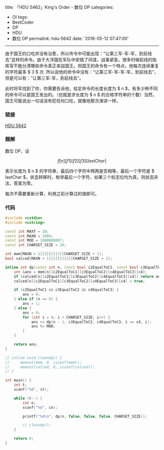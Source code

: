 title: 「HDU 5462」King's Order - 数位 DP
categories:
  - OI
tags:
  - BestCoder
  - DP
  - HDU
  - 数位 DP
permalink: hdu-5642
date: '2016-05-12 07:47:00'
---

由于国王的口吃并没有治愈，所以传令中可能出现：“让第三军-军-军，到前线去”这样的命令。由于大洋国在军队中安插了间谍，战事紧急，很多时候前线的指挥官不能分清哪些命令真正来自国王。但国王的命令有一个特点，他每次连续重复的字符最多 $ 3 $ 次. 所以说他的命令中没有：“让第三军-军-军-军，到前线去”，但是可以有：“让第三军-军，到前线去”。

此时将军找到了你，你需要告诉他，给定命令的长度长度为 $ n $，有多少种不同的命令可以是国王发出的。（也就是求长度为 $ n $ 的合格字符串的个数）当然，国王可能说出一句话没有犯任何口吃，就像他那次演讲一样。

<!-- more -->

### 链接

[HDU 5642](http://acm.hdu.edu.cn/showproblem.php?pid=5642)

### 题解

数位 DP，设

$$ f[n][f1][f2][f3][lastChar] $$

表示长度为 $ n $ 的字符串，最后四个字符中两两是否相等，最后一个字符是 $ lastChar $，状态转移时，枚举最后一个字符，如果三个标志位均为真，则状态非法，答案为零。

每次不需要重新计算，利用之前计算过的值即可。

### 代码

```cpp
#include <cstdio>
#include <cstring>

const int MAXT = 10;
const int MAXN = 2000;
const int MOD = 1000000007;
const int CHARSET_SIZE = 26;

int mem[MAXN + 1][2][2][2][CHARSET_SIZE + 1];
bool calced[MAXN + 1][2][2][2][CHARSET_SIZE + 1];

inline int dp(const int n, const bool c2EqualToC1, const bool c3EqualToC2, const bool c4EqualToC3, const int c4) {
    int &ans = mem[n][c2EqualToC1][c3EqualToC2][c4EqualToC3][c4];
    if (calced[n][c2EqualToC1][c3EqualToC2][c4EqualToC3][c4]) return ans;
    calced[n][c2EqualToC1][c3EqualToC2][c4EqualToC3][c4] = true;

    if (c2EqualToC1 && c3EqualToC2 && c4EqualToC3) {
        ans = 0;
    } else if (n == 0) {
        ans = 1;
    } else {
        ans = 0;
        for (int i = 0; i < CHARSET_SIZE; i++) {
            ans += dp(n - 1, c3EqualToC2, c4EqualToC3, i == c4, i);
            ans %= MOD;
        }
    }

    return ans;
}

// inline void cleanUp() {
//     memset(mem, 0, sizeof(mem));
//     memset(calced, 0, sizeof(calced));
// }

int main() {
    int t;
    scanf("%d", &t);

    while (t--) {
        int n;
        scanf("%d", &n);

        printf("%d\n", dp(n, false, false, false, CHARSET_SIZE));

        // cleanUp();
    }

    return 0;
}
```
